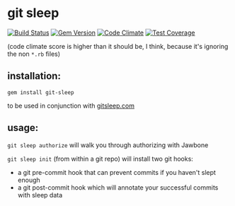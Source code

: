 # git sleep

[![Build Status](https://travis-ci.org/maxjacobson/git-sleep-gem.svg?branch=add-travis)](https://travis-ci.org/maxjacobson/git-sleep-gem)
[![Gem Version](https://badge.fury.io/rb/git-sleep.svg)](http://badge.fury.io/rb/git-sleep)
[![Code Climate](https://codeclimate.com/github/maxjacobson/git-sleep-gem/badges/gpa.svg)](https://codeclimate.com/github/maxjacobson/git-sleep-gem)
[![Test Coverage](https://codeclimate.com/github/maxjacobson/git-sleep-gem/badges/coverage.svg)](https://codeclimate.com/github/maxjacobson/git-sleep-gem)

(code climate score is higher than it should be, I think, because it's ignoring
the non `*.rb` files)

## installation:

`gem install git-sleep`

to be used in conjunction with [gitsleep.com](http://www.gitsleep.com)

## usage:

`git sleep authorize` will walk you through authorizing with Jawbone

`git sleep init` (from within a git repo) will install two git hooks:

* a git pre-commit hook that can prevent commits if you haven't slept enough
* a git post-commit hook which will annotate your successful commits with sleep data

